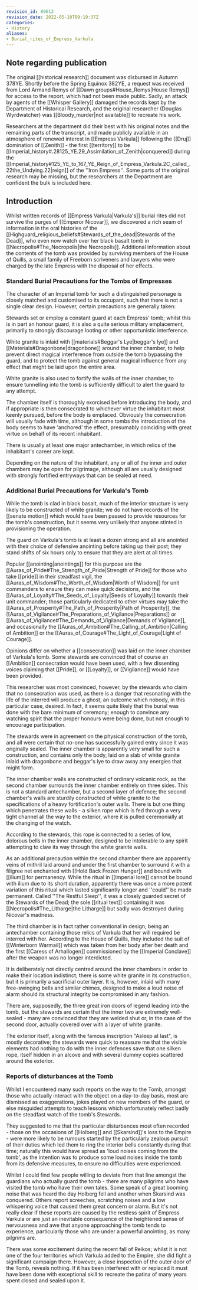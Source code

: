 ```yaml
---
revision_id: 89612
revision_date: 2022-05-10T09:19:37Z
categories:
- History
aliases:
- Burial_rites_of_Empress_Varkula
---
```



## Note regarding publication
The original [[historical research]] document was disbursed in Autumn 378YE. Shortly before the Spring Equinox 382YE, a request was received from Lord Armand Remys of [[Dawn groups#House_Remys|House Remys]] for access to the report, which had not been made public. Sadly, an attack by agents of the [[Whisper Gallery]] damaged the records kept by the Department of Historical Research, and the original researcher (Douglas Wyrdwatcher) was [[Bloody_murder|not available]] to recreate his work.

Researchers at the department did their best with his original notes and the remaining parts of the transcript, and made publicly available in an atmosphere of renewed interest in [[Empress Varkula]] following the [[Druj]] domination of [[Zenith]] - the first [[territory]] to be [[Imperial_history#.28125_YE.29_Assimilation_of_Zenith|conquered]] during the [[Imperial_history#125_YE_to_167_YE_Reign_of_Empress_Varkula.2C_called_.22the_Undying.22|reign]] of the ''Iron Empress''. Some parts of the original research may be missing, but the researchers at the Department are confident the bulk is included here.

## Introduction
Whilst written records of [[Empress Varkula|Varkula's]] burial rites did not survive the purges of [[Emperor Nicovar]], we discovered a rich seam of information in the oral histories of the [[Highguard_religious_beliefs#Stewards_of_the_dead|Stewards of the Dead]], who even now watch over her black basalt tomb in [[Necropolis#The_Necropolis|the Necropolis]]. Additional information about the contents of the tomb was provided by surviving members of the House of Quills, a small family of Freeborn scriveners and lawyers who were charged by the late Empress with the disposal of her effects.

### Standard Burial Precautions for the Tombs of Empresses
The character of an Imperial tomb for such a distinguished personage is closely matched and customised to its occupant, such that there is not a single clear design. However, certain precautions are generally taken:

Stewards set or employ a constant guard at each Empress' tomb; whilst this is in part an honour guard, it is also a quite serious military emplacement, primarily to strongly discourage looting or other opportunistic interference.

White granite is inlaid with [[materials#Beggar's Lye|beggar's lye]] and [[Materials#Dragonbone|dragonbone]] around the inner chamber, to help prevent direct magical interference from outside the tomb bypassing the guard, and to protect the tomb against general magical influence from any effect that might be laid upon the entire area.

White granite is also used to fortify the walls of the inner chamber, to ensure tunnelling into the tomb is sufficiently difficult to alert the guard to any attempt.

The chamber itself is thoroughly exorcised before introducing the body, and if appropriate is then consecrated to whichever virtue the inhabitant most keenly pursued, before the body is emplaced. Obviously the consecration will usually fade with time, although in some tombs the introduction of the body seems to have 'anchored' the effect, presumably coinciding with great virtue on behalf of its recent inhabitant.

There is usually at least one major antechamber, in which relics of the inhabitant's career are kept.

Depending on the nature of the inhabitant, any or all of the inner and outer chambers may be open for pilgrimage, although all are usually designed with strongly fortified entryways that can be sealed at need.

### Additional Burial Precautions for Varkula's Tomb
While the tomb is clad in black basalt, much of the interior structure is very likely to be constructed of white granite; we do not have records of the [[senate motion]] which would have been passed to provide resources for the tomb's construction, but it seems very unlikely that anyone stinted in provisioning the operation.

The guard on Varkula's tomb is at least a dozen strong and all are anointed with their choice of defensive anointing before taking up their post; they stand shifts of six hours only to ensure that they are alert at all times. 

Popular [[anointing|anointings]] for this purpose are the [[Auras_of_Pride#The_Strength_of_Pride|Strength of Pride]] for those who take [[pride]] in their steadfast vigil, the [[Auras_of_Wisdom#The_Worth_of_Wisdom|Worth of Wisdom]] for unit commanders to ensure they can make quick decisions, and the [[Auras_of_Loyalty#The_Seeds_of_Loyalty|Seeds of Loyalty]] towards their unit commander; those particularly dedicated to other virtues may take the [[Auras_of_Prosperity#The_Path_of_Prosperity|Path of Prosperity]], the [[Auras_of_Vigilance#The_Preparations_of_Vigilance|Preparations]] or [[Auras_of_Vigilance#The_Demands_of_Vigilance|Demands of Vigilance]], and occasionally the [[Auras_of_Ambition#The_Calling_of_Ambition|Calling of Ambition]] or the [[Auras_of_Courage#The_Light_of_Courage|Light of Courage]].

Opinions differ on whether a [[consecration]] was laid on the inner chamber of Varkula's tomb. Some stewards are convinced that of course an [[Ambition]] consecration would have been used, with a few dissenting voices claiming that [[Pride]], or [[Loyalty]], or [[Vigilance]] would have been provided. 

This researcher was most convinced, however, by the stewards who claim that no consecration was used, as there is a danger that resonating with the life of the interred will produce a ghost, an outcome which nobody, in this particular case, desired. In fact, it seems quite likely that the burial was done with the bare minimum of ceremony; enough to convince any watching spirit that the proper honours were being done, but not enough to encourage participation.

The stewards were in agreement on the physical construction of the tomb, and all were certain that no-one has successfully gained entry since it was originally sealed. The inner chamber is apparently very small for such a construction, and contains only the body, laid on a slab of white granite inlaid with dragonbone and beggar's lye to draw away any energies that might form. 

The inner chamber walls are constructed of ordinary volcanic rock, as the second chamber surrounds the inner chamber entirely on three sides. This is not a standard antechamber, but a second layer of defence; the second chamber's walls are sturdily constructed of white granite to the specifications of a heavy fortification's outer walls. There is but one thing which penetrates these walls - a silken rope which is fed through a very tight channel all the way to the exterior, where it is pulled ceremonially at the changing of the watch. 

According to the stewards, this rope is connected to a series of low, dolorous bells in the inner chamber, designed to be intolerable to any spirit attempting to claw its way through the white granite walls.

As an additional precaution within the second chamber there are apparently veins of mithril laid around and under the first chamber to surround it with a filigree net enchanted with [[Hold Back Frozen Hunger]] and bound with [[ilium]] for permanency. While the ritual in [[Imperial lore]] cannot be bound with ilium due to its short duration, apparently there was once a more potent variation of this ritual which lasted significantly longer and ''could'' be made permanent. Called ''The Restful Sleep'', it was a closely guarded secret of the Stewards of the Dead; the sole [[ritual text]] containing it was [[Necropolis#The_Litharge|the Litharge]] but sadly was destroyed during Nicovar's madness. 

The third chamber is in fact rather conventional in design, being an antechamber containing those relics of Varkula that her will required be interred with her. According to the House of Quills, they included the suit of [[Winterborn Warmail]] which was taken from her body after her death and the first [[Caress of Arhallogen]] commissioned by the [[Imperial Conclave]] after the weapon was no longer interdicted. 

It is deliberately not directly centred around the inner chambers in order to make their location indistinct; there is some white granite in its construction, but it is primarily a sacrificial outer layer. It is, however, inlaid with many free-swinging bells and similar chimes, designed to make a loud noise of alarm should its structural integrity be compromised in any fashion.

There are, supposedly, the three great iron doors of legend leading into the tomb, but the stewards are certain that the inner two are extremely well-sealed - many are convinced that they are welded shut or, in the case of the second door, actually covered over with a layer of white granite.

The exterior itself, along with the famous inscription "Asleep at last", is mostly decorative; the stewards were quick to reassure me that the visible elements had nothing to do with the inner defences save that one silken rope, itself hidden in an alcove and with several dummy copies scattered around the exterior.

### Reports of disturbances at the Tomb
Whilst I encountered many such reports on the way to the Tomb, amongst those who actually interact with the object on a day-to-day basis, most are dismissed as exaggerations, jokes played on new members of the guard, or else misguided attempts to teach lessons which unfortunately reflect badly on the steadfast watch of the tomb's Stewards. 

They suggested to me that the particular disturbances most often recorded - those on the occasions of [[Holberg]] and [[Skarsind]]'s loss to the Empire - were more likely to be rumours started by the particularly zealous pursuit of their duties which led them to ring the interior bells constantly during that time; naturally this would have spread as 'loud noises coming from the tomb', as the intention was to produce some loud noises inside the tomb from its defensive measures, to ensure no difficulties were experienced.

Whilst I could find few people willing to deviate from that line amongst the guardians who actually guard the tomb - there are many pilgrims who have visited the tomb who have their own tales. Some speak of a great booming noise that was heard the day Holberg fell and another when Skarsind was conquered. Others report screeches, scratching noises and a low whispering voice that caused them great concern or alarm. But it's not really clear if these reports are caused by the restless spirit of Empress Varkula or are just an inevitable consequence of the heightened sense of nervousness and awe that anyone approaching the tomb tends to experience, particularly those who are under a powerful anointing, as many pilgrims are.

There was some excitement during the recent fall of Reikos; whilst it is not one of the four territories which Varkula added to the Empire, she did fight a significant campaign there. However, a close inspection of the outer door of the Tomb, reveals nothing. If it has been interfered with or replaced it must have been done with exceptional skill to recreate the patina of many years spent closed and sealed upon it.